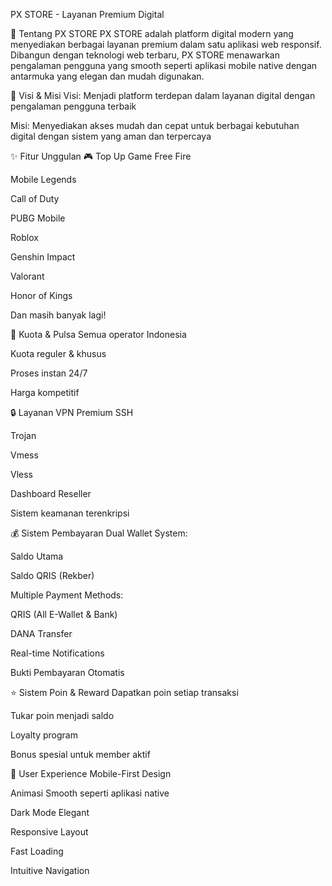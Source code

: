 PX STORE - Layanan Premium Digital

📖 Tentang PX STORE
PX STORE adalah platform digital modern yang menyediakan berbagai layanan premium dalam satu aplikasi web responsif. Dibangun dengan teknologi web terbaru, PX STORE menawarkan pengalaman pengguna yang smooth seperti aplikasi mobile native dengan antarmuka yang elegan dan mudah digunakan.

🎯 Visi & Misi
Visi: Menjadi platform terdepan dalam layanan digital dengan pengalaman pengguna terbaik

Misi: Menyediakan akses mudah dan cepat untuk berbagai kebutuhan digital dengan sistem yang aman dan terpercaya

✨ Fitur Unggulan
🎮 Top Up Game
Free Fire

Mobile Legends

Call of Duty

PUBG Mobile

Roblox

Genshin Impact

Valorant

Honor of Kings

Dan masih banyak lagi!

📱 Kuota & Pulsa
Semua operator Indonesia

Kuota reguler & khusus

Proses instan 24/7

Harga kompetitif

🔒 Layanan VPN Premium
SSH

Trojan

Vmess

Vless

Dashboard Reseller

Sistem keamanan terenkripsi

💰 Sistem Pembayaran
Dual Wallet System:

Saldo Utama

Saldo QRIS (Rekber)

Multiple Payment Methods:

QRIS (All E-Wallet & Bank)

DANA Transfer

Real-time Notifications

Bukti Pembayaran Otomatis

⭐ Sistem Poin & Reward
Dapatkan poin setiap transaksi

Tukar poin menjadi saldo

Loyalty program

Bonus spesial untuk member aktif

🎨 User Experience
Mobile-First Design

Animasi Smooth seperti aplikasi native

Dark Mode Elegant

Responsive Layout

Fast Loading

Intuitive Navigation
